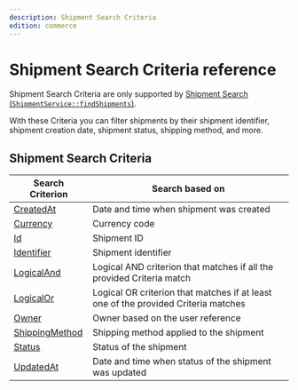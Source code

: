 ```yaml
---
description: Shipment Search Criteria
edition: commerce
---
```


# Shipment Search Criteria reference

Shipment Search Criteria are only supported by [Shipment Search (`ShipmentService::findShipments`)](shipment_api.md#get-multiple-shipments).

With these Criteria you can filter shipments by their shipment identifier, shipment creation date, shipment status, shipping method, and more.

## Shipment Search Criteria

|Search Criterion|Search based on|
|-----|-----|
|[CreatedAt](shipment_createdat_criterion.md)|Date and time when shipment was created|
|[Currency](shipment_currency_criterion.md)|Currency code|
|[Id](shipment_id_criterion.md)|Shipment ID|
|[Identifier](shipment_identifier_criterion.md)|Shipment identifier|
|[LogicalAnd](shipment_logicaland_criterion.md)|Logical AND criterion that matches if all the provided Criteria match|
|[LogicalOr](shipment_logicalor_criterion.md)|Logical OR criterion that matches if at least one of the provided Criteria matches|
|[Owner](shipment_owner_criterion.md)|Owner based on the user reference|
|[ShippingMethod](shipment_shipping_method_criterion.md)|Shipping method applied to the shipment|
|[Status](shipment_status_criterion.md)|Status of the shipment|
|[UpdatedAt](shipment_updatedat_criterion.md)|Date and time when status of the shipment was updated|